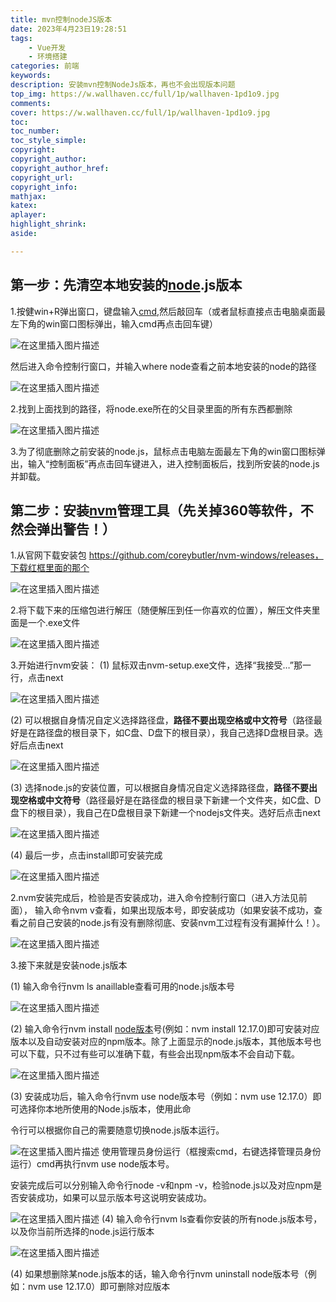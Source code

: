 ```yaml
---
title: mvn控制nodeJS版本
date: 2023年4月23日19:28:51
tags: 
    - Vue开发
    - 环境搭建
categories: 前端
keywords: 
description: 安装mvn控制NodeJs版本，再也不会出现版本问题
top_img: https://w.wallhaven.cc/full/1p/wallhaven-1pd1o9.jpg
comments:
cover: https://w.wallhaven.cc/full/1p/wallhaven-1pd1o9.jpg
toc:
toc_number:
toc_style_simple:
copyright:
copyright_author:
copyright_author_href:
copyright_url:
copyright_info:
mathjax:
katex:
aplayer:
highlight_shrink:
aside:

---
```


<meta name="referrer" content="no-referrer"/>



## 第一步：先清空本地安装的[node](https://so.csdn.net/so/search?q=node&spm=1001.2101.3001.7020).js版本

1.按健win+R弹出窗口，键盘输入[cmd](https://so.csdn.net/so/search?q=cmd&spm=1001.2101.3001.7020),然后敲回车（或者鼠标直接点击电脑桌面最左下角的win窗口图标弹出，输入cmd再点击回车键）

![在这里插入图片描述](https://img-blog.csdnimg.cn/img_convert/2ceb13e1cc7bb8544ca07831576fa007.png)

然后进入命令控制行窗口，并输入where node查看之前本地安装的node的路径

![在这里插入图片描述](https://img-blog.csdnimg.cn/img_convert/cf5559a76dc33265fe241f998be7d28e.png)

2.找到上面找到的路径，将node.exe所在的父目录里面的所有东西都删除

![在这里插入图片描述](https://img-blog.csdnimg.cn/img_convert/52be88af696a00930a577ee141a5ca4e.png)

3.为了彻底删除之前安装的node.js，鼠标点击电脑左面最左下角的win窗口图标弹出，输入“控制面板”再点击回车键进入，进入控制面板后，找到所安装的node.js并卸载。

## 第二步：安装[nvm](https://so.csdn.net/so/search?q=nvm&spm=1001.2101.3001.7020)管理工具（先关掉360等软件，不然会弹出警告！）

1.从官网下载安装包 https://github.com/coreybutler/nvm-windows/releases，下载红框里面的那个

![在这里插入图片描述](https://img-blog.csdnimg.cn/img_convert/641c4471bb2912d52cee46fe5e93f2ed.png)

2.将下载下来的压缩包进行解压（随便解压到任一你喜欢的位置），解压文件夹里面是一个.exe文件

![在这里插入图片描述](https://img-blog.csdnimg.cn/img_convert/9a173a0e26b00828ebf61c73df0b8179.png)

3.开始进行nvm安装：
(1) 鼠标双击nvm-setup.exe文件，选择“我接受…”那一行，点击next

![在这里插入图片描述](https://img-blog.csdnimg.cn/img_convert/cf4de1810aca5705a9a5d37e54f53fae.png)

(2) 可以根据自身情况自定义选择路径盘，**路径不要出现空格或中文符号**（路径最好是在路径盘的根目录下，如C盘、D盘下的根目录），我自己选择D盘根目录。选好后点击next

![在这里插入图片描述](https://img-blog.csdnimg.cn/img_convert/fff7f5f7c38bb327382742d44c70cf9f.png)

(3) 选择node.js的安装位置，可以根据自身情况自定义选择路径盘，**路径不要出现空格或中文符号**（路径最好是在路径盘的根目录下新建一个文件夹，如C盘、D盘下的根目录），我自己在D盘根目录下新建一个nodejs文件夹。选好后点击next

![在这里插入图片描述](https://img-blog.csdnimg.cn/img_convert/40387c70d12d2a545ee3fd0e1b3520db.png)

(4) 最后一步，点击install即可安装完成

![在这里插入图片描述](https://img-blog.csdnimg.cn/img_convert/058bd7541fc4f4654f48f0f899c0045c.png)

2.nvm安装完成后，检验是否安装成功，进入命令控制行窗口（进入方法见前面），
输入命令nvm v查看，如果出现版本号，即安装成功（如果安装不成功，查看之前自己安装的node.js有没有删除彻底、安装nvm工过程有没有漏掉什么！）。

![在这里插入图片描述](https://img-blog.csdnimg.cn/img_convert/ac1e2e3a4b207c8371dbe8a86c108c60.png)

3.接下来就是安装node.js版本

(1) 输入命令行nvm ls anaillable查看可用的node.js版本号

![在这里插入图片描述](https://img-blog.csdnimg.cn/img_convert/43f295cea509637126df05ee7033de46.png)

(2) 输入命令行nvm install [node版本](https://so.csdn.net/so/search?q=node版本&spm=1001.2101.3001.7020)号(例如：nvm install 12.17.0)即可安装对应版本以及自动安装对应的npm版本。除了上面显示的node.js版本，其他版本号也可以下载，只不过有些可以准确下载，有些会出现npm版本不会自动下载。

![在这里插入图片描述](https://img-blog.csdnimg.cn/img_convert/bed4e06b2a5494ce5807067ded8535be.png)

(3) 安装成功后，输入命令行nvm use node版本号（例如：nvm use 12.17.0）即可选择你本地所使用的Node.js版本，使用此命

令行可以根据你自己的需要随意切换node.js版本运行。

![在这里插入图片描述](https://img-blog.csdnimg.cn/img_convert/4fd9e94bc896739f292f1cf033fbdec5.png)
使用管理员身份运行（框搜索cmd，右键选择管理员身份运行）cmd再执行nvm use node版本号。

安装完成后可以分别输入命令行node -v和npm -v，检验node.js以及对应npm是否安装成功，如果可以显示版本号这说明安装成功。

![在这里插入图片描述](https://img-blog.csdnimg.cn/img_convert/7e22db38ec61b56011cd931bcba2f163.png)
(4) 输入命令行nvm ls查看你安装的所有node.js版本号，以及你当前所选择的node.js运行版本

![在这里插入图片描述](https://img-blog.csdnimg.cn/img_convert/2a5436a35ebd0031f74c985feaac504d.png)

(4) 如果想删除某node.js版本的话，输入命令行nvm uninstall node版本号（例如：nvm use 12.17.0）即可删除对应版本